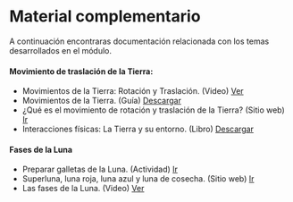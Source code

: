 # Material complementario

A continuación encontraras documentación relacionada con los temas desarrollados en el módulo.

#### Movimiento de traslación de la Tierra:

* Movimientos de la Tierra: Rotación y Traslación. (Video) [Ver](https://www.youtube.com/watch?v=\_m0v\_QckG1s)
* Movimientos de la Tierra. (Guía) [Descargar](https://www.arturoprat-temuco.cl/wp-content/uploads/2020/03/Ciencias-3%C2%BAA-Gu%C3%ADa-2-movimientos-de-la-Tierra-unidad-2.pdf)
* ¿Qué es el movimiento de rotación y traslación de la Tierra? (Sitio web) [Ir](https://acolita.com/que-es-el-movimiento-de-rotacion-y-traslacion-de-la-tierra/)
* Interacciones físicas: La Tierra y su entorno. (Libro) [Descargar](https://epja.mineduc.cl/wp-content/uploads/sites/43/2019/06/Gu%C3%ADas-Ciencias-Naturales-M%C3%B3dulo-N%C2%B0-3-La-tierra-y-su-entorno.pdf)

#### Fases de la Luna

* Preparar galletas de la Luna. (Actividad) [Ir](https://spaceplace.nasa.gov/oreo-moon/sp/)
* Superluna, luna roja, luna azul y luna de cosecha. (Sitio web) [Ir](https://spaceplace.nasa.gov/full-moons/sp/)
* Las fases de la Luna. (Video) [Ver](https://www.youtube.com/watch?v=ma0kKMc9PbE)
